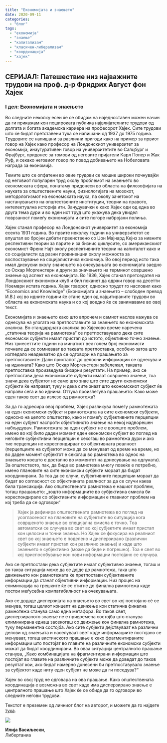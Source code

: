 ```yaml
---
title: "Економијата и знаењето"
date: 2020-09-11
categories: 
  - "блог"
tags: 
  - "економија"
  - "знаење"
  - "капитализам"
  - "класичен-либерализам"
  - "координација"
  - "хајек"
---
```


## **СЕРИЈАЛ: Патешествие низ најважните трудови на проф. д-р Фридрих Август фон Хајек**

### **I дел: Економијата и знаењето**

Во следните неколку есеи ќе се обидам на наједноставен можен начин да ги прикажам кон пошироката публика највлијателните трудови од долгата и богата академска кариера на професорот Хајек. Сите трудови што ќе бидат претставени тука се напишани од 1937 до 1975 година. Трудовите се напишани за различни пригоди како на пример за првиот говор на Хајек како професор на Лондонскиот универзитет за економија, инаугуративен говор на универзитетите во Салцбург и Фрајбург, придонес за томови од неговите пријатели Карл Попер и Жак Руф, и секако неговиот говор по повод добивањето на Нобеловата награда за економија.  

Темите што се опфатени во овие трудови се мошне широки почнувајќи од неговиот популарен труд околу проблемот на знаењето во економската сфера, понатаму придонеси во областа на филозофијата на науката за општествените науки, физиологијата на мозокот, методологизмот на економската наука, па околу зачетокот на настанувањето на општествените институции, теории на правото, интелектуална историја итн. Зачудувачки е како Хајек оди од една во друга тема дури и во еден ист труд што укажува дека увидел поврзаност помеѓу економијата и сите погоре набројани полиња.  

Хајек станал професор на Лондонскиот универзитет за економија есента 1931 година. Во првите неколку години на универзитетот се впуштал во бројни дебати првенствено со Џон Мајнард Кејнз за нивните респективни теории за парите и за бизнис циклусите, со американскиот економист Френк Најт околу респективните теории на капиталот како и со социјалисти од разни провиненции околу можноста за воспостаување на социјалистичка економија. Во овој период исто така имал дискусии околу значењето на очекувањата во економијата заедно со Оскар Моргенстерн и други за значењето на терминот совршено знаење од аспект на економијата. Во 1936, Хајек станал претседател на Лондонскиот економски клуб и бил поканет да одржи говор на десетти Ноември истата година. Хајек говорот, односно трудот го насловил како “Economics and Knowledge” (Економијата и знаењето – слободен превод И.В.) кој во идните години ќе стане еден од најцитираните трудови во областа на економската наука и со кој воедно ќе се занимаваме во овој текст.  

Економијата и знаењето како што впрочем и самиот наслов кажува се однесува на улогата на претпоставките за знаењето во економската анализа. Во стандардната анализа во Хајеково време наречена „статична теорија на рамнотежа“ се претпоставувало дека сите економски субјекти имаат пристап до истото, објективно точно знаење. Низ триесеттите години на минатиот век голем број економисти почнале да се сомневаат во таквата претпоставка, особено затоа што изгледало неадекватно да се одговори на прашањето за претпоставките: Дали пристапот до целосни информации се однесува и на иднината? Како што Оскар Моргенстерн забележал, таквата претпоставка произведува бизарни резултати. На пример, ако се претпостави дека економските субјекти имаат совршено знаење, тоа значи дека субјектот не само што знае што сите други економски субјекти ќе направат, туку и дека сите знаат што економскиот субјект ќе направи сега и во иднина. Оттука произлегува прашањето: Како може еден таков свет да излезе од рамнотежа?  

За да го адресира овој проблем, Хајек разликува помеѓу рамнотежата на еден економски субјект и рамнотежата на сите економски субјекти, односно на целото општество, како и помеѓу субјективните перцепции на еден субјект наспроти објективното знаење на некој надворешен набљудувач. Рамнотежата за еден субјект не е воопшто проблем, имено во кој било даден момент еден економски субјект во поглед на неговите субјективни перцепции е секогаш во рамнотежа дури и ако тие перцепции не кореспондираат со објективната реалност (перцепциите на субјектот може да се менуваат од време на време, но во даден момент субјектот е секогаш во рамнотежа во однос на знаењето коешто е достапно во моментот на донесување на одлуката). За општеството, пак, да биде во рамнотежа многу повеќе е потребно, имено плановите на сите економски субјекти мораат да бидат координирани. За тоа да се случи, субјективните перцепции мораат да бидат во согласност со објективната реалност за да се случи каква била трансакција. Ако општествената рамнотежа е нашиот проблем, тогаш прашањето: „зошто информациите во субјективна смисла би кореспондирале со објективните информации е главниот проблем на кој треба да се одговори“  

> Хајек ја дефинира општествената рамнотежа во поглед на усогласеност на плановите на субјектите во ситуација кога совршеното знаење во специјална смисла е точно. Тоа автоматски се случува во свет во кој субјектите имаат пристап кон целосни и точни знаења. Но Хајек се фокусира на реалниот свет во кој знаењето е поделено и дисперзирано (различни субјекти имаат пристап кон различно знаење) и каде што знаењето е субјективно (може да биде и погрешно). Тоа е свет во кој приспособување кон нови информации постојано се случува.  

Ако се претпостави дека субјектите имаат субјективно знаење, тогаш и во таква ситуација може да се дојде до рамнотежа, така што движењето кон рамнотежата ќе претпостави субјективните информации да станат објективни информации. Низ процес на елиминација на грешките ќе се стигне до финална рамнотежа каде постои меѓусебна компатибилност на очекувањата.  

Ако се додаде дисперзијата на знаењето во свет во кој постојано сѐ се менува, тогаш целиот концепт на движење кон статична финална рамнотежа станува само една метафора. Во таков свет, дисперзираното знаење не е привременa состојба што станува елиминирана еднаш засекогаш со движење кон финална рамнотежа, туку перманентна состојба. Ако сите субјекти дејствуваат на различни делови од знаењата и населуваат свет каде информациите постојано се менуваат, тогаш вистинското прашање е како фрагментираните информации што постојат во главите на различните економски субјекти можат да бидат координирани. Во оваа ситуација централното прашање станува, „Како комбинацијата на фрагментирани информации што постојат во главите на различните субјекти може да доведат до таков резултат кои, ако бидат намерно донесени би претпоставувало знаење за субјектот каде ниту еден субјект не може да ги поседува?“    

Хајек во овој труд не одговара на ова прашање. Како општествената координација е возможна во свет каде има дисперзирано знаење е централното прашање што Хајек ќе се обиде да го одговори во следните негови трудови.  

Текстот е преземен од личниот блог на авторот, и можете да го најдете [тука](https://ilijav.substack.com/p/--185?fbclid=IwAR3w-kaLrycS5E4YN-_XbWkSBVYRtClCYI7o0wHNcZvQo1IViXDmf85ylnw).  

![](http://libertaniabackup.local/wp-content/uploads/2020/08/ilija_vasiljevski.png)

**Илија Васиљески**,  
Либертаниа
